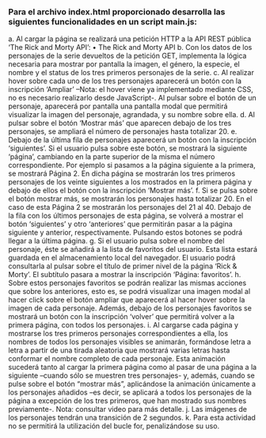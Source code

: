 ### Para el archivo index.html proporcionado desarrolla las siguientes funcionalidades en un script main.js:
a. Al cargar la página se realizará una petición HTTP a la API REST pública ‘The Rick and Morty API’:
• The Rick and Morty API
b. Con los datos de los personajes de la serie devueltos de la petición GET, implementa la lógica necesaria para mostrar por pantalla la imagen, el género, la especie, el nombre y el status de los tres primeros personajes de la serie.
c. Al realizar hover sobre cada uno de los tres personajes aparecerá un botón con la inscripción ‘Ampliar’ –Nota: el hover viene ya implementado mediante CSS, no es necesario realizarlo desde JavaScript-. Al pulsar sobre el botón de un personaje, aparecerá por pantalla una pantalla modal que permitirá visualizar la imagen del personaje, agrandada, y su nombre sobre ella.
d. Al pulsar sobre el botón ‘Mostrar más’ que aparecen debajo de los tres personajes, se ampliará el número de personajes hasta totalizar 20.
e. Debajo de la última fila de personajes aparecerá un botón con la inscripción ‘siguientes’. Si el usuario pulsa sobre este botón, se mostrará la siguiente ‘página’, cambiando en la parte superior de la misma el número correspondiente. Por ejemplo si pasamos a la página siguiente a la primera, se mostrará Página 2. En dicha página se mostrarán los tres primeros personajes de los veinte siguientes a los mostrados en la primera página y debajo de ellos el botón con la inscripción ‘Mostrar más’.
f. Si se pulsa sobre el botón mostrar más, se mostrarán los personajes hasta totalizar 20. En el caso de esta Página 2 se mostrarán los personajes del 21 al 40. Debajo de la fila con los últimos personajes de esta página, se volverá a mostrar el botón ‘siguientes’ y otro ‘anteriores’ que permitirán pasar a la página siguiente y anterior, respectivamente. Pulsando estos botones se podrá llegar a la última página.
g. Si el usuario pulsa sobre el nombre del personaje, éste se añadirá a la lista de favoritos del usuario. Esta lista estará guardada en el almacenamiento local del navegador. El usuario podrá consultarla al pulsar sobre el título de primer nivel de la página ‘Rick & Morty’. El subtítulo pasara a mostrar la inscripción ‘Página: favoritos’.
h. Sobre estos personajes favoritos se podrán realizar las mismas acciones que sobre los anteriores, esto es, se podrá visualizar una imagen modal al hacer click sobre el botón ampliar que aparecerá al hacer hover sobre la imagen de cada personaje. Además, debajo de los personajes favoritos se mostrará un botón con la inscripción ‘volver’ que permitirá volver a la primera página, con todos los personajes.
i. Al cargarse cada página y mostrarse los tres primeros personajes correspondientes a ella, los nombres de todos los personajes visibles se animarán, formándose letra a letra a partir de una tirada aleatoria que mostrará varias letras hasta conformar el nombre completo de cada personaje. Esta animación sucederá tanto al cargar la primera página como al pasar de una página a la siguiente –cuando sólo se muestren tres personajes- y, además, cuando se pulse sobre el botón “mostrar más”, aplicándose la animación únicamente a los personajes añadidos –es decir, se aplicará a todos los personajes de la página a excepción de los tres primeros, que han mostrado sus nombres previamente-. Nota: consultar video para más detalle.
j. Las imágenes de los personajes tendrán una transición de 2 segundos.
k. Para esta actividad no se permitirá la utilización del bucle for, penalizándose su uso.